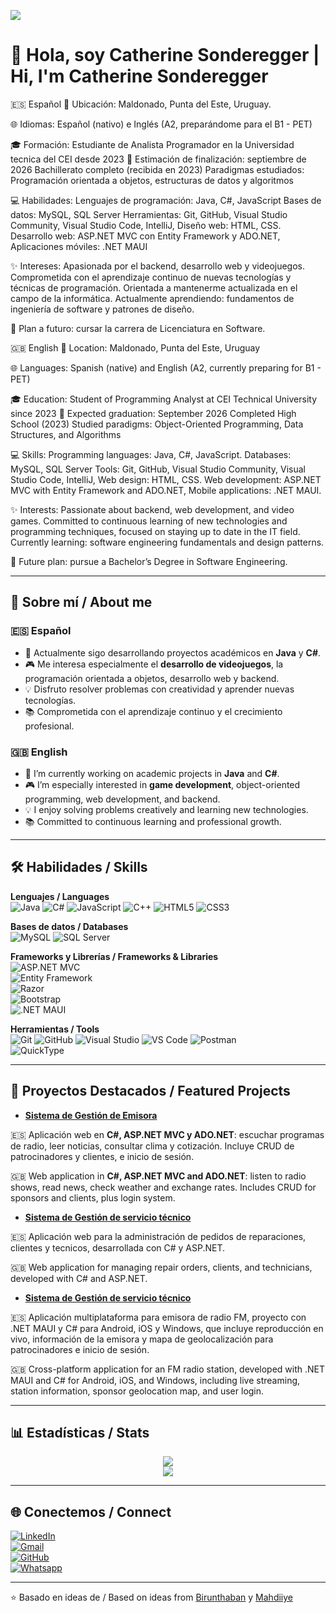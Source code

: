 ![](https://komarev.com/ghpvc/?username=CathGirL1&color=blue)

# 👋 Hola, soy Catherine Sonderegger | Hi, I'm Catherine Sonderegger  

🇪🇸 Español
📍 Ubicación: Maldonado, Punta del Este, Uruguay. 

🌐 Idiomas: Español (nativo) e Inglés (A2, preparándome para el B1 - PET)

🎓 Formación: Estudiante de Analista Programador en la Universidad tecnica del CEI desde 2023
📅 Estimación de finalización: septiembre de 2026
Bachillerato completo (recibida en 2023)
Paradigmas estudiados: Programación orientada a objetos, estructuras de datos y algoritmos

💻 Habilidades: Lenguajes de programación: Java, C#, JavaScript
Bases de datos: MySQL, SQL Server Herramientas: Git, GitHub, Visual Studio Community, Visual Studio Code, IntelliJ, Diseño web: HTML, CSS.
Desarrollo web: ASP.NET MVC con Entity Framework y ADO.NET, Aplicaciones móviles: .NET MAUI

✨ Intereses: Apasionada por el backend, desarrollo web y videojuegos. Comprometida con el aprendizaje continuo de nuevas tecnologías y técnicas de programación. Orientada a mantenerme actualizada en el campo de la informática.
Actualmente aprendiendo: fundamentos de ingeniería de software y patrones de diseño.

🚀 Plan a futuro: cursar la carrera de Licenciatura en Software.

🇬🇧 English
📍 Location: Maldonado, Punta del Este, Uruguay

🌐 Languages: Spanish (native) and English (A2, currently preparing for B1 - PET)

🎓 Education: Student of Programming Analyst at CEI Technical University since 2023
📅 Expected graduation: September 2026
Completed High School (2023)
Studied paradigms: Object-Oriented Programming, Data Structures, and Algorithms

💻 Skills: Programming languages: Java, C#, JavaScript. Databases: MySQL, SQL Server
Tools: Git, GitHub, Visual Studio Community, Visual Studio Code, IntelliJ, Web design: HTML, CSS. Web development: ASP.NET MVC with Entity Framework and ADO.NET, Mobile applications: .NET MAUI.

✨ Interests: Passionate about backend, web development, and video games. Committed to continuous learning of new technologies and programming techniques, focused on staying up to date in the IT field.
Currently learning: software engineering fundamentals and design patterns.

🚀 Future plan: pursue a Bachelor’s Degree in Software Engineering.

---

## 🔹 Sobre mí / About me  

### 🇪🇸 Español  
- 🌱 Actualmente sigo desarrollando proyectos académicos en **Java** y **C#**.  
- 🎮 Me interesa especialmente el **desarrollo de videojuegos**, la programación orientada a objetos, desarrollo web y backend.  
- 💡 Disfruto resolver problemas con creatividad y aprender nuevas tecnologías.  
- 📚 Comprometida con el aprendizaje continuo y el crecimiento profesional.  

### 🇬🇧 English  
- 🌱 I’m currently working on academic projects in **Java** and **C#**.  
- 🎮 I’m especially interested in **game development**, object-oriented programming, web development, and backend.  
- 💡 I enjoy solving problems creatively and learning new technologies.  
- 📚 Committed to continuous learning and professional growth.  

---

## 🛠️ Habilidades / Skills  

**Lenguajes / Languages**  
![Java](https://img.shields.io/badge/Java-ED8B00?style=for-the-badge&logo=java&logoColor=white)
![C#](https://img.shields.io/badge/C%23-239120?style=for-the-badge&logo=c-sharp&logoColor=white)
![JavaScript](https://img.shields.io/badge/JavaScript-F7DF1E?style=for-the-badge&logo=javascript&logoColor=black)
![C++](https://img.shields.io/badge/C++-00599C?style=for-the-badge&logo=c%2b%2b&logoColor=white)
![HTML5](https://img.shields.io/badge/HTML5-E34F26?style=for-the-badge&logo=html5&logoColor=white)
![CSS3](https://img.shields.io/badge/CSS3-1572B6?style=for-the-badge&logo=css3&logoColor=white)

**Bases de datos / Databases**  
![MySQL](https://img.shields.io/badge/MySQL-00000F?style=for-the-badge&logo=mysql&logoColor=white)
![SQL Server](https://img.shields.io/badge/SQL%20Server-CC2927?style=for-the-badge&logo=microsoftsqlserver&logoColor=white)

**Frameworks y Librerías / Frameworks & Libraries**  
![ASP.NET MVC](https://img.shields.io/badge/ASP.NET%20MVC-5C2D91?style=for-the-badge&logo=.net&logoColor=white)  
![Entity Framework](https://img.shields.io/badge/Entity%20Framework-512BD4?style=for-the-badge&logo=.net&logoColor=white)  
![Razor](https://img.shields.io/badge/Razor-5C2D91?style=for-the-badge&logo=.net&logoColor=white)  
![Bootstrap](https://img.shields.io/badge/Bootstrap-7952B3?style=for-the-badge&logo=bootstrap&logoColor=white)  
![.NET MAUI](https://img.shields.io/badge/.NET%20MAUI-512BD4?style=for-the-badge&logo=.net&logoColor=white)

**Herramientas / Tools**  
![Git](https://img.shields.io/badge/Git-F05032?style=for-the-badge&logo=git&logoColor=white)
![GitHub](https://img.shields.io/badge/GitHub-181717?style=for-the-badge&logo=github&logoColor=white)
![Visual Studio](https://img.shields.io/badge/Visual%20Studio-5C2D91?style=for-the-badge&logo=visualstudio&logoColor=white)
![VS Code](https://img.shields.io/badge/VS%20Code-0078D4?style=for-the-badge&logo=visualstudiocode&logoColor=white)
![Postman](https://img.shields.io/badge/Postman-FF6C37?style=for-the-badge&logo=postman&logoColor=white)  
![QuickType](https://img.shields.io/badge/QuickType-009688?style=for-the-badge&logo=graphql&logoColor=white)

---

## 📂 Proyectos Destacados / Featured Projects  

  - **[Sistema de Gestión de Emisora](https://github.com/CathGirL1/Repositorio-Emisora)**
  
  🇪🇸 Aplicación web en **C#, ASP.NET MVC y ADO.NET**: escuchar programas de radio, leer noticias, consultar clima y cotización. Incluye CRUD de patrocinadores y clientes, e inicio de sesión.

  🇬🇧 Web application in **C#, ASP.NET MVC and ADO.NET**: listen to radio shows, read news, check weather and exchange rates. Includes CRUD for sponsors and clients, plus login system.

  - **[Sistema de Gestión de servicio técnico](https://github.com/CathGirL1/Sistema-Servicio-Tecnico)**
    
  🇪🇸 Aplicación web para la administración de pedidos de reparaciones, clientes y tecnicos, desarrollada con C# y ASP.NET.
  
  🇬🇧 Web application for managing repair orders, clients, and technicians, developed with C# and ASP.NET.

  - **[Sistema de Gestión de servicio técnico](https://github.com/CathGirL1/Emisora-Radio-FM)**
    
  🇪🇸 Aplicación multiplataforma para emisora de radio FM, proyecto con .NET MAUI y C# para Android, iOS y Windows, que incluye reproducción en vivo, información de la emisora y mapa de geolocalización para patrocinadores e inicio de sesión.
  
  🇬🇧 Cross-platform application for an FM radio station, developed with .NET MAUI and C# for Android, iOS, and Windows, including live streaming, station information, sponsor geolocation map, and user login.
   
---

## 📊 Estadísticas / Stats  

<div align="center">

![](https://github-readme-stats.vercel.app/api?username=CathGirL1&theme=dracula&hide_border=false&include_all_commits=true&count_private=true)<br/>
![](https://github-readme-streak-stats.herokuapp.com/?user=CathGirL1&theme=dracula&hide_border=false)<br/>

</div>

---

## 🌐 Conectemos / Connect  

[![LinkedIn](https://img.shields.io/badge/LinkedIn-0077B5?style=for-the-badge&logo=linkedin&logoColor=white)](https://www.linkedin.com/in/TuPerfilLinkedIn)  
[![Gmail](https://img.shields.io/badge/Email-D14836?style=for-the-badge&logo=gmail&logoColor=white)](mailto:catherinesonderegger446@gmail.com)  
[![GitHub](https://img.shields.io/badge/GitHub-181717?style=for-the-badge&logo=github&logoColor=white)](https://github.com/CathGirL1)  
[![Whatsapp](https://img.shields.io/badge/WhatsApp-25D366?style=for-the-badge&logo=whatsapp&logoColor=white)](https://wa.me/598949650)  

---
⭐️ Basado en ideas de / Based on ideas from [Birunthaban](https://github.com/Birunthaban) y [Mahdiiye](https://github.com/Mahdiiye)  

